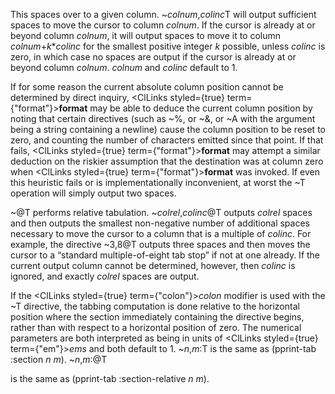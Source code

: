  



This spaces over to a given column. &#126;*colnum*,*colinc*T will output sufficient spaces to move the cursor to column *colnum*. If the cursor is already at or beyond column *colnum*, it will output spaces to move it to column *colnum*+*k*\**colinc* for the smallest positive integer *k* possible, unless *colinc* is zero, in which case no spaces are output if the cursor is already at or beyond column *colnum*. *colnum* and *colinc* default to 1. 



If for some reason the current absolute column position cannot be determined by direct inquiry, <ClLinks styled={true} term={"format"}><b>format</b></ClLinks> may be able to deduce the current column position by noting that certain directives (such as &#126;%, or &#126;&amp;, or &#126;A with the argument being a string containing a newline) cause the column position to be reset to zero, and counting the number of characters emitted since that point. If that fails, <ClLinks styled={true} term={"format"}><b>format</b></ClLinks> may attempt a similar deduction on the riskier assumption that the destination was at column zero when <ClLinks styled={true} term={"format"}><b>format</b></ClLinks> was invoked. If even this heuristic fails or is implementationally inconvenient, at worst the &#126;T operation will simply output two spaces. 



&#126;@T performs relative tabulation. &#126;*colrel*,*colinc*@T outputs *colrel* spaces and then outputs the smallest non-negative number of additional spaces necessary to move the cursor to a column that is a multiple of *colinc*. For example, the directive &#126;3,8@T outputs three spaces and then moves the cursor to a “standard multiple-of-eight tab stop” if not at one already. If the current output column cannot be determined, however, then *colinc* is ignored, and exactly *colrel* spaces are output. 



If the <ClLinks styled={true} term={"colon"}><i>colon</i></ClLinks> modifier is used with the &#126;T directive, the tabbing computation is done relative to the horizontal position where the section immediately containing the directive begins, rather than with respect to a horizontal position of zero. The numerical parameters are both interpreted as being in units of <ClLinks styled={true} term={"em"}><i>ems</i></ClLinks> and both default to 1. &#126;*n*,*m*:T is the same as (pprint-tab :section *n m*). &#126;*n*,*m*:@T 



is the same as (pprint-tab :section-relative *n m*). 



